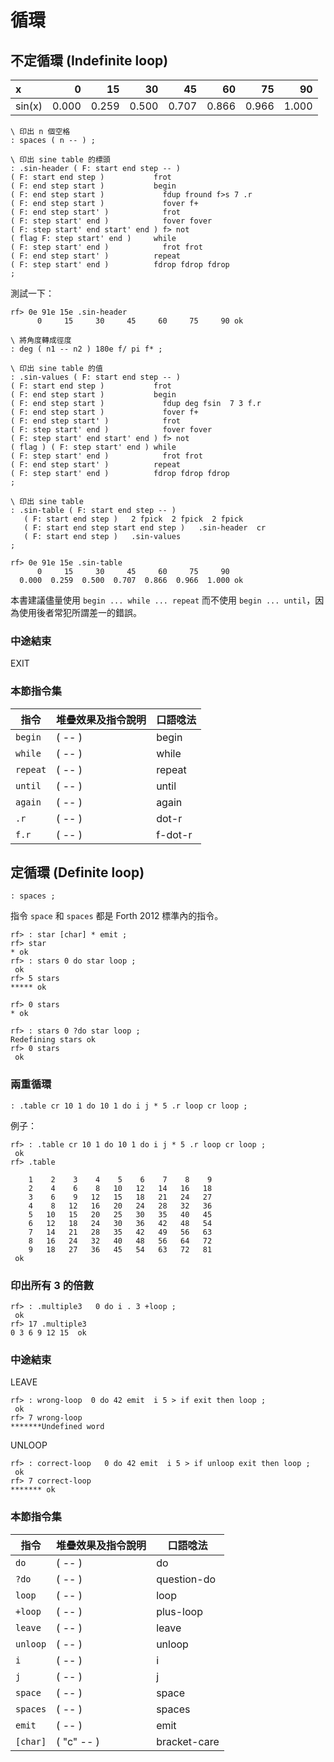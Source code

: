 # 循環 

## 不定循環 (Indefinite loop)

| x           | 0 | 15 | 30 | 45 | 60 | 75 | 90 |
|:------------|--:|---:|---:|---:|---:|---:|---:|
| sin(x)      | 0.000 | 0.259 | 0.500 | 0.707 | 0.866 | 0.966 | 1.000 |

```
\ 印出 n 個空格
: spaces ( n -- ) ;
```

```
\ 印出 sine table 的標頭
: .sin-header ( F: start end step -- )
( F: start end step )           frot
( F: end step start )           begin
( F: end step start )             fdup fround f>s 7 .r
( F: end step start )             fover f+
( F: end step start' )            frot
( F: step start' end )            fover fover
( F: step start' end start' end ) f> not
( flag F: step start' end )     while
( F: step start' end )            frot frot
( F: end step start' )          repeat
( F: step start' end )          fdrop fdrop fdrop
;
```
測試一下：
```
rf> 0e 91e 15e .sin-header
      0     15     30     45     60     75     90 ok
```

```
\ 將角度轉成徑度
: deg ( n1 -- n2 ) 180e f/ pi f* ;

\ 印出 sine table 的值
: .sin-values ( F: start end step -- )
( F: start end step )           frot
( F: end step start )           begin
( F: end step start )             fdup deg fsin  7 3 f.r
( F: end step start )             fover f+
( F: end step start' )            frot
( F: step start' end )            fover fover
( F: step start' end start' end ) f> not
( flag ) ( F: step start' end ) while
( F: step start' end )            frot frot
( F: end step start' )          repeat
( F: step start' end )          fdrop fdrop fdrop
;

\ 印出 sine table
: .sin-table ( F: start end step -- )
   ( F: start end step )   2 fpick  2 fpick  2 fpick
   ( F: start end step start end step )   .sin-header  cr
   ( F: start end step )   .sin-values
;
```

```
rf> 0e 91e 15e .sin-table
      0     15     30     45     60     75     90
  0.000  0.259  0.500  0.707  0.866  0.966  1.000 ok
```

本書建議儘量使用 `begin ... while ... repeat` 而不使用 `begin ... until`，因為使用後者常犯所謂差一的錯誤。

### 中途結束

EXIT

### 本節指令集

| 指令 | 堆疊效果及指令說明                        | 口語唸法 |
|-----|----------------------------------------|--------|
| `begin` | ( -- ) &emsp;  | begin |
| `while` | ( -- ) &emsp;  | while |
| `repeat` | ( -- ) &emsp;  | repeat |
| `until` | ( -- ) &emsp;  | until |
| `again` | ( -- ) &emsp;  | again |
| `.r` | ( -- ) &emsp;  | dot-r |
| `f.r` | ( -- ) &emsp;  | f-dot-r |

## 定循環 (Definite loop)

```
: spaces ;
```
指令 `space` 和 `spaces` 都是 Forth 2012 標準內的指令。

```
rf> : star [char] * emit ;
rf> star
* ok
rf> : stars 0 do star loop ;
 ok
rf> 5 stars
***** ok
```

```
rf> 0 stars
* ok
```

```
rf> : stars 0 ?do star loop ;
Redefining stars ok
rf> 0 stars
 ok
```

### 兩重循環

```
: .table cr 10 1 do 10 1 do i j * 5 .r loop cr loop ;
```

例子：
```
rf> : .table cr 10 1 do 10 1 do i j * 5 .r loop cr loop ;
 ok
rf> .table

    1    2    3    4    5    6    7    8    9
    2    4    6    8   10   12   14   16   18
    3    6    9   12   15   18   21   24   27
    4    8   12   16   20   24   28   32   36
    5   10   15   20   25   30   35   40   45
    6   12   18   24   30   36   42   48   54
    7   14   21   28   35   42   49   56   63
    8   16   24   32   40   48   56   64   72
    9   18   27   36   45   54   63   72   81
 ok
```

### 印出所有 3 的倍數

```
rf> : .multiple3   0 do i . 3 +loop ;
 ok
rf> 17 .multiple3
0 3 6 9 12 15  ok
```

### 中途結束

LEAVE

```
rf> : wrong-loop  0 do 42 emit  i 5 > if exit then loop ;
 ok
rf> 7 wrong-loop
*******Undefined word
```

UNLOOP

```
rf> : correct-loop   0 do 42 emit  i 5 > if unloop exit then loop ;
 ok
rf> 7 correct-loop
******* ok
```

### 本節指令集

| 指令 | 堆疊效果及指令說明                        | 口語唸法 |
|-----|----------------------------------------|--------|
| `do` | ( -- ) &emsp;  | do |
| `?do` | ( -- ) &emsp;  | question-do |
| `loop` | ( -- ) &emsp;  | loop |
| `+loop` | ( -- ) &emsp;  | plus-loop |
| `leave` | ( -- ) &emsp;  | leave |
| `unloop` | ( -- ) &emsp;  | unloop |
| `i` | ( -- ) &emsp;  | i |
| `j` | ( -- ) &emsp;  | j |
| `space` | ( -- ) &emsp;  | space |
| `spaces` | ( -- ) &emsp;  | spaces |
| `emit` | ( -- ) &emsp;  | emit |
| `[char]` | ( "c" -- ) &emsp;  | bracket-care |
